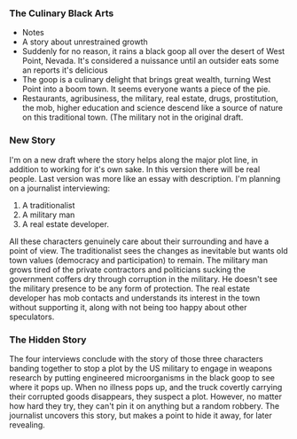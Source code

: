 ### The Culinary Black Arts

- Notes
- A story about unrestrained growth
- Suddenly for no reason, it rains a black goop all over the desert of West Point, Nevada. It's considered a nuissance until an outsider eats some an reports it's delicious
- The goop is a culinary delight that brings great wealth, turning West Point into a boom town. It seems everyone wants a piece of the pie.
- Restaurants, agribusiness, the military, real estate, drugs, prostitution, the mob, higher education and science descend like a source of nature on this traditional town. (The military not in the original draft.

### New Story

I'm on a new draft where the story helps along the major plot line, in addition to working for it's own sake. In this version there will be real people. Last version was more like an essay with description. I'm planning on a journalist interviewing:

1. A traditionalist
2. A military man
3. A real estate developer.

All these characters genuinely care about their surrounding and have a point of view. The traditionalist sees the changes as inevitable but wants old town values (democracy and participation) to remain. The military man grows tired of the private contractors and politicians sucking the government coffers dry through corruption in the military. He doesn't see the military presence to be any form of protection. The real estate developer has mob contacts and understands its interest in the town without supporting it, along with not being too happy about other speculators. 

### The Hidden Story

The four interviews conclude with the story of those three characters banding together to stop a plot by the US military to engage in weapons research by putting engineered microorganisms in the black goop to see where it pops up. When no illness pops up, and the truck covertly carrying their corrupted goods disappears, they suspect a plot. However, no matter how hard they try, they can't pin it on anything but a random robbery. The journalist uncovers this story, but makes a point to hide it away, for later revealing. 

